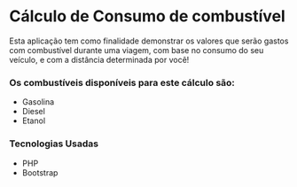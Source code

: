 # Cálculo de Consumo de combustível

Esta aplicação tem como finalidade demonstrar os valores que serão gastos com combustível durante uma viagem, com base no consumo do seu veículo, e com a distância determinada por você!

### Os combustíveis disponíveis para este cálculo são:

- Gasolina
- Diesel
- Etanol

### Tecnologias Usadas

- PHP
- Bootstrap
